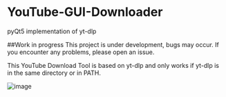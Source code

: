 # YouTube-GUI-Downloader
pyQt5 implementation of yt-dlp

##Work in progress
This project is under development, bugs may occur. If you encounter any problems, please open an issue.

This YouTube Download Tool is based on yt-dlp and only works if yt-dlp is in the same directory or in PATH.


![image](https://user-images.githubusercontent.com/71893290/194763469-670293bf-1755-4a03-a521-2c16c46dacb5.png)
